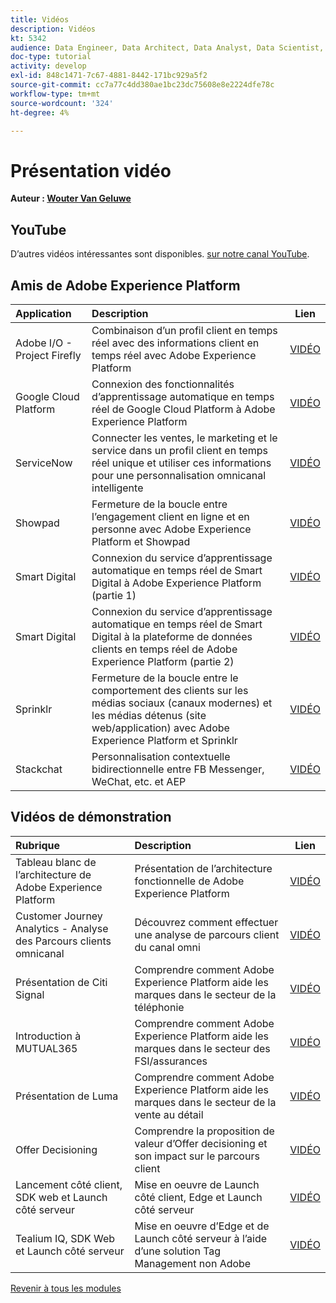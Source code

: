```yaml
---
title: Vidéos
description: Vidéos
kt: 5342
audience: Data Engineer, Data Architect, Data Analyst, Data Scientist, Orchestration Engineer, BI Expert, Marketer
doc-type: tutorial
activity: develop
exl-id: 848c1471-7c67-4881-8442-171bc929a5f2
source-git-commit: cc7a77c4dd380ae1bc23dc75608e8e2224dfe78c
workflow-type: tm+mt
source-wordcount: '324'
ht-degree: 4%

---
```


# Présentation vidéo

**Auteur : [Wouter Van Geluwe](https://www.linkedin.com/in/woutervangeluwe/)**

## YouTube

D’autres vidéos intéressantes sont disponibles. [sur notre canal YouTube](https://www.youtube.com/channel/UCUKG2dkZ9pYuZUPebQ21jUw).

## Amis de Adobe Experience Platform

| Application | Description | Lien |
|:-------------|:-------------| :---------------:|
| Adobe I/O - Project Firefly | Combinaison d’un profil client en temps réel avec des informations client en temps réel avec Adobe Experience Platform | [VIDÉO](https://video.tv.adobe.com/v/36637?quality=12&learn=on) |
| Google Cloud Platform | Connexion des fonctionnalités d’apprentissage automatique en temps réel de Google Cloud Platform à Adobe Experience Platform | [VIDÉO](https://video.tv.adobe.com/v/36638?quality=12&learn=on) |
| ServiceNow | Connecter les ventes, le marketing et le service dans un profil client en temps réel unique et utiliser ces informations pour une personnalisation omnicanal intelligente | [VIDÉO](https://video.tv.adobe.com/v/39483?quality=12&learn=on) |
| Showpad | Fermeture de la boucle entre l’engagement client en ligne et en personne avec Adobe Experience Platform et Showpad | [VIDÉO](https://video.tv.adobe.com/v/36363?quality=12&learn=on) |
| Smart Digital | Connexion du service d’apprentissage automatique en temps réel de Smart Digital à Adobe Experience Platform (partie 1) | [VIDÉO](https://video.tv.adobe.com/v/36324?quality=12&learn=on) |
| Smart Digital | Connexion du service d’apprentissage automatique en temps réel de Smart Digital à la plateforme de données clients en temps réel de Adobe Experience Platform (partie 2) | [VIDÉO](https://video.tv.adobe.com/v/327187?quality=12&learn=on) |
| Sprinklr | Fermeture de la boucle entre le comportement des clients sur les médias sociaux (canaux modernes) et les médias détenus (site web/application) avec Adobe Experience Platform et Sprinklr | [VIDÉO](https://video.tv.adobe.com/v/331779?quality=12&learn=on) |
| Stackchat | Personnalisation contextuelle bidirectionnelle entre FB Messenger, WeChat, etc. et AEP | [VIDÉO](https://video.tv.adobe.com/v/35846?quality=12&learn=on) |


## Vidéos de démonstration

| Rubrique | Description | Lien |
|:-------------|:---------------|:---------------:|
| Tableau blanc de l’architecture de Adobe Experience Platform | Présentation de l’architecture fonctionnelle de Adobe Experience Platform | [VIDÉO](https://video.tv.adobe.com/v/35266?quality=12&learn=on) |
| Customer Journey Analytics - Analyse des Parcours clients omnicanal | Découvrez comment effectuer une analyse de parcours client du canal omni | [VIDÉO](https://video.tv.adobe.com/v/327188?quality=12&learn=on) |
| Présentation de Citi Signal | Comprendre comment Adobe Experience Platform aide les marques dans le secteur de la téléphonie | [VIDÉO](https://video.tv.adobe.com/v/35138?quality=12&learn=on) |
| Introduction à MUTUAL365 | Comprendre comment Adobe Experience Platform aide les marques dans le secteur des FSI/assurances | [VIDÉO](https://video.tv.adobe.com/v/35498?quality=12&learn=on) |
| Présentation de Luma | Comprendre comment Adobe Experience Platform aide les marques dans le secteur de la vente au détail | [VIDÉO](https://video.tv.adobe.com/v/35137?quality=12&learn=on) |
| Offer Decisioning | Comprendre la proposition de valeur d’Offer decisioning et son impact sur le parcours client | [VIDÉO](https://video.tv.adobe.com/v/328829?quality=12&learn=on) |
| Lancement côté client, SDK web et Launch côté serveur | Mise en oeuvre de Launch côté client, Edge et Launch côté serveur | [VIDÉO](https://video.tv.adobe.com/v/331987?quality=12&learn=on) |
| Tealium IQ, SDK Web et Launch côté serveur | Mise en oeuvre d’Edge et de Launch côté serveur à l’aide d’une solution Tag Management non Adobe | [VIDÉO](https://video.tv.adobe.com/v/331986?quality=12&learn=on) |

[Revenir à tous les modules](./overview.md)
